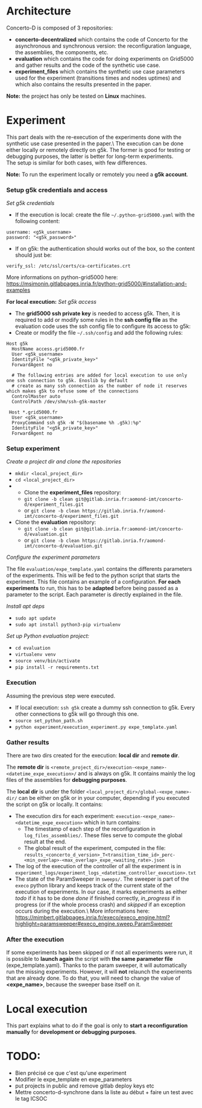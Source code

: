 # Architecture
Concerto-D is composed of 3 repositories:
- **concerto-decentralized** which contains the code of Concerto for the asynchronous and synchronous version:
the reconfiguration language, the assemblies, the components, etc.
- **evaluation** which contains the code for doing experiments on Grid5000 and gather results 
and the code of the synthetic use case.
- **experiment_files** which contains the synthetic use case parameters used for the experiment 
(transitions times and nodes uptimes) and which also contains the results presented in the paper.

**Note:** the project has only be tested on **Linux** machines.

# Experiment
This part deals with the re-execution of the experiments done with the synthetic use case presented in the paper.\ 
The execution can be done either locally or remotely directly on g5k. The former is good for testing or debugging purposes,
the latter is better for long-term experiments.\
The setup is similar for both cases, with few differences. 

**Note:** To run the experiment locally or remotely you need a **g5k account**.

### Setup g5k credentials and access
*Set g5k credentials*
- If the execution is local: create the file ```~/.python-grid5000.yaml``` with the following content:
```
username: <g5k_username>
password: "<g5k_password>"
```
- If on g5k: the authentication should works out of the box, so the content should just be:
```
verify_ssl: /etc/ssl/certs/ca-certificates.crt
```
More informations on python-grid5000 here: https://msimonin.gitlabpages.inria.fr/python-grid5000/#installation-and-examples

**For local execution:** 
*Set g5k access*
- The **grid5000 ssh private key** is needed to access g5k. Then, it is required to add or modify some rules in the **ssh config 
file** as the evaluation code uses the ssh config file to configure its access to g5k:
- Create or modify the file ```~/.ssh/config``` and add the following rules:
```
Host g5k
  HostName access.grid5000.fr
  User <g5k_username>
  IdentityFile "<g5k_private_key>"
  ForwardAgent no
  
  # The following entries are added for local execution to use only one ssh connection to g5k. Enoslib by default
  # create as many ssh connection as the number of node it reserves which makes g5k to refuse some of the connections
  ControlMaster auto
  ControlPath /dev/shm/ssh-g5k-master

 Host *.grid5000.fr
  User <g5k_username>
  ProxyCommand ssh g5k -W "$(basename %h .g5k):%p"
  IdentityFile "<g5k_private_key>"
  ForwardAgent no
```

### Setup experiment
*Create a project dir and clone the repositories*
- ```mkdir <local_project_dir>```
- ```cd <local_project_dir>```
- - Clone the **experiment_files** repository:
  - ```git clone -b clean git@gitlab.inria.fr:aomond-imt/concerto-d/experiment_files.git```
  - or ````git clone -b clean https://gitlab.inria.fr/aomond-imt/concerto-d/experiment_files.git```` 
- Clone the **evaluation** repository: 
  - ```git clone -b clean git@gitlab.inria.fr:aomond-imt/concerto-d/evaluation.git```
  - or ````git clone -b clean https://gitlab.inria.fr/aomond-imt/concerto-d/evaluation.git````
  
*Configure the experiment parameters*

The file ```evaluation/expe_template.yaml``` contains the differents parameters of the experiments. This will be fed to the
python script that starts the experiment. This file contains an example of a configuration. **For each experiments** to run,
this has to be **adapted** before being passed as a parameter to the script.
Each parameter is directly explained in the file.

*Install apt deps*
- ```sudo apt update```
- ```sudo apt install python3-pip virtualenv```

*Set up Python evaluation project:*
- ```cd evaluation```
- ```virtualenv venv```
- ```source venv/bin/activate```
- ```pip install -r requirements.txt```

### Execution
Assuming the previous step were executed.
- If local execution: ```ssh g5k``` create a dummy ssh connection to g5k. Every other connections to g5k will go through this one.
- ```source set_python_path.sh```
- ```python experiment/execution_experiment.py expe_template.yaml```

### Gather results
There are two dirs created for the execution: **local dir** and **remote dir**.

The **remote dir** is ```<remote_project_dir>/execution-<expe_name>-<datetime_expe_execution>/``` and is always on g5k.
It contains mainly the log files of the assemblies for **debugging purposes**. 

The **local dir** is under the folder ```<local_project_dir>/global-<expe_name>-dir/``` can be either on g5k or in your computer,
depending if you executed the script on g5k or locally. It contains:
- The execution dirs for each experiment: ```execution-<expe_name>-<datetime_expe_execution>``` which in turn contains:
  - The timestamp of each step of the reconfiguration in ```log_files_assemblies/```. These
  files serve to compute the global result at the end.
  - The global result of the experiment, computed in the file: ```results_<concerto_d_version>_T<transition_time_id>_perc-<min_overlap>-<max_overlap>_expe_<waiting_rate>.json```
- The log of the execution of the controller of all the experiment is in ```experiment_logs/experiment_logs_<datetime_controller_execution>.txt```
- The state of the ParamSweeper in ````sweeps/````. The sweeper is part of the
```execo``` python library and keeps track of the current state of the execution of experiments. In our case, it marks experiments
as either *todo* if it has to be done *done* if finished correctly, *in_progress* if in progress (or if the whole process crash) and 
*skipped* if an exception occurs during the execution.\ 
More informations here: https://mimbert.gitlabpages.inria.fr/execo/execo_engine.html?highlight=paramsweeper#execo_engine.sweep.ParamSweeper

### After the execution
If some experiments has been skipped or if not all experiments were run, it is possible to **launch again** the script
with **the same parameter file** (expe_template.yaml). Thanks to the param sweeper, it will automatically run the missing
experiments. However, it will **not** relaunch the experiments that are already done. To do that, you will need to change the
value of **<expe_name>**, because the sweeper base itself on it.

# Local execution
This part explains what to do if the goal is only to **start a reconfiguration manually** for **development or debugging purposes**.




# TODO:
- Bien précisé ce que c'est qu'une experiment
- Modifier le expe_template en expe_parameters
- put projects in public and remove gitlab deploy keys etc
- Mettre concerto-d-synchrone dans la liste au début + faire un test avec le tag ICSOC
